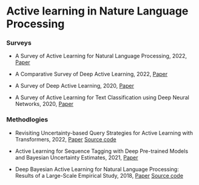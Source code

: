 # Active learning in Nature Language Processing

### Surveys

- A Survey of Active Learning for Natural Language Processing, 2022, [Paper](https://arxiv.org/abs/2210.10109)

- A Comparative Survey of Deep Active Learning, 2022, [Paper](https://arxiv.org/pdf/2203.13450.pdf)

- A Survey of Deep Active Learning, 2020, [Paper](https://arxiv.org/abs/2009.00236)

- A Survey of Active Learning for Text Classification using Deep Neural Networks, 2020, [Paper](https://arxiv.org/abs/2008.07267)


### Methodlogies

- Revisiting Uncertainty-based Query Strategies for
Active Learning with Transformers, 2022, [Paper](https://arxiv.org/pdf/2107.05687.pdf) [Source code](https://github.com/webis-de/acl22-revisiting-uncertainty-based-query-strategies-for-active-learning-with-transformers)


- Active Learning for Sequence Tagging with Deep Pre-trained Models and Bayesian Uncertainty Estimates, 2021, [Paper](https://aclanthology.org/2021.eacl-main.145/)

- Deep Bayesian Active Learning for Natural Language Processing:
Results of a Large-Scale Empirical Study, 2018, [Paper](https://aclanthology.org/D18-1318.pdf) [Source code](https://github.com/asiddhant/Active-NLP)



